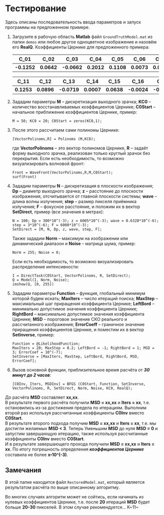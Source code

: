 # Тестирование

Здесь описаны последовательность ввода параметров и запуск программы на предложенном примере.

1.	Загрузите в рабочую область **Matlab** файл `GroundTruthModel.mat` из папки `demos` или любое другое одноцветное изображение и назовём его **RealQ**. Коэффициенты Цернике для предложенного примера: <br>

    |     C_01    |    C_02    |    C_03     |     C_04    |    C_05    |    C_06     |    C_07    |    C_08    |    C_09     |    C_10     |
    | :---------: | :--------: | :---------: | :---------: | :--------: | :---------: | :--------: | :--------: | :---------: | :---------: |
    | **-0.1252** | **0.0642** | **-0.0662** | **0.2012**  | **0.1108** | **0.0073**  | **0.0391** | **0.0431** | **-0.0622** | **0.0123**  |

    |    C_11    |    C_12    |    C_13     |     C_14    |    C_15    |    C_16     |    C_17     |    C_18    |    C_19     |    C_20     |
    | :--------: | :--------: | :---------: | :---------: | :--------: | :---------: | :---------: | :--------: | :---------: | :---------: |
    | **0.1253** | **0.0896** | **-0.0719** | **0.0007**  | **0.0638** | **-0.0024** | **-0.0348** | **0.0080** | **-0.0256** | **-0.0149** |

2.	Зададим параметры **M** – дискретизация выходного зрачка; **KC0** – количество восстанавливаемых коэффициентов Цернике; **С0Start** – начальное приближение коэффициентов Цернике, пример: <br>

    `M = 50; KC0 = 20; C0Start = zeros(KC0,1);`

3.	После этого рассчитаем сами полиномы Цернике: <br>

    `[VectorPolinoms,R] = Polinoms (M,KC0);`

    где **VectorPolinoms** – это вектор полиномов Цернике, **R** – задаёт форму выходного зрачка, реализован только круглый зрачок без перекрытия.
    Если есть необходимость, то возможно визуализировать волновой фронт: <br>

    `Front = WaveFront(VectorPolinoms,R,M,C0Start);`<br>
    `surf(Front)`

4.	Зададим параметры **N** – дискретизация в плоскости изображения; **Dp** – диаметр выходного зрачка; **z** – расстояние до плоскости изображения, отсчитывается от главной плоскости системы; **wave** – длина волны излучения; **step** – размер пикселя приёмника излучения; **F** – фокусное расстояние, и положим их в вектор **SetDirect**, пример (все значения в метрах): <br>

    `N = 100; Dp = 300*10^(-3); z = 6005*10^(-3); wave = 0.6328*10^(-6); step = 3*10^(-6); F = 6000*10^(-3);`<br>
    `SetDirect = [M, N, Dp, z, wave, step, F];`

    Также зададим **Norm** – максимум на изображении или динамический диапазон и **Noise** – матрица шума, пример: <br>

    `Norm = 255; Noise = 0;`

    Если есть необходимость, то возможно визуализировать распределение интенсивности:
    
    `I = DirectTask(C0Start, VectorPolinoms, R, SetDirect);`<br>
    `Q = Model(I, Norm, Noise);`<br>
    `imshow(Q, [0, 255])`<br>

5.	Зададим параметры **Function** – функция, глобальный минимум которой будем искать; **MaxIters** – число итераций поиска; **MaxStep** – максимальный шаг приращения коэффициента Цернике; **LeftBord** – минимально допустимое значения коэффициента Цернике; **RightBord** – максимально допустимое значения коэффициента Цернике; **MSD** – пороговое значение СКО реального и рассчитанного изображения; **ErrorCoeff** – граничное значение приращения коэффициентов Цернике, и поместим их в вектор **SetInverse**, пример: <br>
    
    `Function = @LikelihoodFunction;` <br>
    `MaxIters = 20; MaxStep = 0.2; LeftBord = -1; RightBord = 1; MSD = 3; ErrorCoef = 10^(-7);` <br>
    `SetInverse = [MaxIters, MaxStep, LeftBord, RightBord, MSD, ErrorCoef];` <br>
    
6.	Вызов основной функции, приблизительное время расчёта от ***30 минут до 2 часов***: <br>

    `[C0Inv, Iters, MSDInv] = BFGS (C0Start, Function, SetInverse, VectorPolinoms, R, SetDirect, Norm, Noise, KC0, RealQ);` <br>

До расчёта **MSD** составляет **xx,xx**.<br>
В результате первого расчёта получили **MSD = xx,xx** и **Iters = xx**, т.е. остановились из-за достижения предела по итерациям. Выполним второй раз используя рассчитанные коэффициенты **C0Inv** вместо **C0Start**.<br>
В результате второго подхода получим **MSD = xx,xx** и **Iters = xx**, т.е. мы достигли желаемых **MSD < 3**. Теперь Уменьшим **MSD** до нуля **MSD = 0** и запустим завершающую итерацию, также используя рассчитанные коэффициенты **C0Inv** вместо **C0Start**.<br>
И в результате завершающего прохода получили **MSD = xx,xx** и **Iters = xx**. По итогу погрешность определения ***коэффициентов Цернике*** составила не более **xꞏ10^(-3)**.

## Замечания

В этой папке находится файл `RestoredModel.mat`, который является результатом расчёта по выше описанному алгоритму.

Во многих случаях алгоритм может не сойтись, если начинать из нулевых коэффициентов Цернике, т.е. после **20** итераций **MSD** будет больше **20-30** пикселей. В этом случае рекомендуется... K~11~

